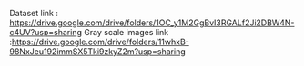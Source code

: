 Dataset link : https://drive.google.com/drive/folders/1OC_y1M2GgBvI3RGALf2Ji2DBW4N-c4UV?usp=sharing
Gray scale images link :https://drive.google.com/drive/folders/11whxB-98NxJeu192immSX5Tki9zkyZ2m?usp=sharing

